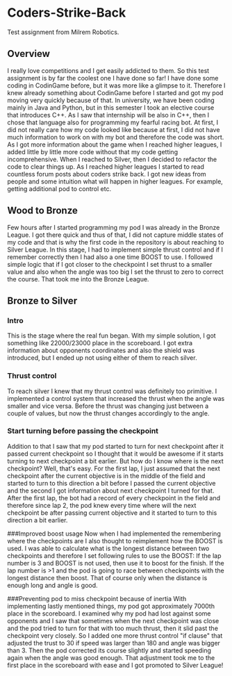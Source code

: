 # Coders-Strike-Back
Test assignment from Milrem Robotics.
## Overview
I really love competitions and I get easily addicted to them. So this test assignment is by far the coolest one I have done so far! I have done some coding in CodinGame before, but it was more like a glimpse to it. Therefore I knew already something about CodinGame before I started and got my pod moving very quickly because of that.
In university, we have been coding mainly in Java and Python, but in this semester I took an elective course that introduces C++. As I saw that internship will be also in C++, then I chose that language also for programming my fearful racing bot. At first, I did not really care how my code looked like because at first, I did not have much information to work on with my bot and therefore the code was short. As I got more information about the game when I reached higher leagues, I added little by little more code without that my code getting incomprehensive. When I reached to Silver, then I decided to refactor the code to clear things up.
As I reached higher leagues I started to read countless forum posts about coders strike back. I got new ideas from people and some intuition what will happen in higher leagues. For example, getting additional pod to control etc.

## Wood to Bronze
Few hours after I started programming my pod I was already in the Bronze League. I got there quick and thus of that, I did not capture middle states of my code and that is why the first code in the repository is about reaching to Silver League. 
In this stage, I had to implement simple thrust control and if I remember correctly then I had also a one time BOOST to use.  I followed simple logic that if I got closer to the checkpoint I set thrust to a smaller value and also when the angle was too big I set the thrust to zero to correct the course. That took me into the Bronze League.

## Bronze to Silver
### Intro
This is the stage where the real fun began. With my simple solution, I got something like 22000/23000 place in the scoreboard. I got extra information about opponents coordinates and also the shield was introduced, but I ended up not using either of them to reach silver. 

### Thrust control
To reach silver I knew that my thrust control was definitely too primitive. I implemented a control system that increased the thrust when the angle was smaller and vice versa. Before the thrust was changing just between a couple of values, but now the thrust changes accordingly to the angle. 

### Start turning before passing the checkpoint
Addition to that I saw that my pod started to turn for next checkpoint after it passed current checkpoint so I thought that it would be awesome if it starts turning to next checkpoint a bit earlier. But how do I know where is the next checkpoint? Well, that's easy. For the first lap, I just assumed that the next checkpoint after the current objective is in the middle of the field and started to turn to this direction a bit before I passed the current objective and the second I got information about next checkpoint I turned for that. After the first lap, the bot had a record of every checkpoint in the field and therefore since lap 2, the pod knew every time where will the next checkpoint be after passing current objective and it started to turn to this direction a bit earlier.

###Improved boost usage
Now when I had implemented the remembering where the checkpoints are I also thought to reimplement how the BOOST is used. I was able to calculate what is the longest distance between two checkpoints and therefore I set following rules to use the BOOST:
If the lap number is 3 and BOOST is not used, then use it to boost for the finish.
If the lap number is >1 and the pod is going to race between checkpoints with the longest distance then boost. That of course only when the distance is enough long and angle is good.   

###Preventing pod to miss checkpoint because of inertia
With implementing lastly mentioned things, my pod got approximately 7000th place in the scoreboard. I examined why my pod had lost against some opponents and I saw that sometimes when the next checkpoint was close and the pod tried to turn for that with too much thrust, then it slid past the checkpoint very closely. So I added one more thrust control "if clause" that adjusted the trust to 30 if speed was larger than 180 and angle was bigger than 3. Then the pod corrected its course slightly and started speeding again when the angle was good enough. That adjustment took me to the first place in the scoreboard with ease and I got promoted to Silver League!
